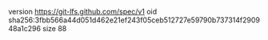 version https://git-lfs.github.com/spec/v1
oid sha256:3fbb566a44d051d462e21ef243f05ceb512727e59790b737314f290948a1c296
size 88
